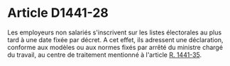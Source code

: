 # Article D1441-28

  
Les employeurs non salariés s'inscrivent sur les listes électorales au plus tard à une date fixée par décret. A cet effet, ils adressent une déclaration, conforme aux modèles ou aux normes fixés par arrêté du ministre chargé du travail, au centre de traitement mentionné à l'article [R. 1441-35][1].

 [1]: /affichCodeArticle.do?cidTexte=LEGITEXT000006072050&idArticle=LEGIARTI000018484380&dateTexte=&categorieLien=cid
